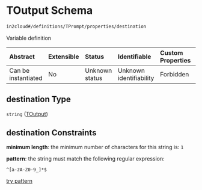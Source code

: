 # TOutput Schema

```txt
in2cloud#/definitions/TPrompt/properties/destination
```

Variable definition

| Abstract            | Extensible | Status         | Identifiable            | Custom Properties | Additional Properties | Access Restrictions | Defined In                                                                     |
| :------------------ | :--------- | :------------- | :---------------------- | :---------------- | :-------------------- | :------------------ | :----------------------------------------------------------------------------- |
| Can be instantiated | No         | Unknown status | Unknown identifiability | Forbidden         | Allowed               | none                | [TDSLRoot.schema.json*](../schema/TDSLRoot.schema.json "open original schema") |

## destination Type

`string` ([TOutput](tdslroot-definitions-toutput.md))

## destination Constraints

**minimum length**: the minimum number of characters for this string is: `1`

**pattern**: the string must match the following regular expression: 

```regexp
^[a-zA-Z0-9_]*$
```

[try pattern](https://regexr.com/?expression=%5E%5Ba-zA-Z0-9\_%5D\*%24 "try regular expression with regexr.com")

